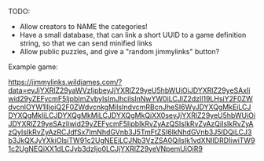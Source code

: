 TODO:
  - Allow creators to NAME the categories!
  - Have a small database, that can link a short UUID to a game definition string, so that we can send minified links
  - Allow public puzzles, and give a "random jimmylinks" button?

Example game:

https://jimmylinks.wildjames.com/?data=eyJjYXRlZ29yaWVzIjpbeyJjYXRlZ29yeU5hbWUiOiJDYXRlZ29yeSAxIiwid29yZEFycmF5IjpbImZvbyIsImJhciIsInNwYW0iLCJlZ2dzIl19LHsiY2F0ZWdvcnlOYW1lIjoiQ2F0ZWdvcnkgMiIsIndvcmRBcnJheSI6WyJDYXQgMkEiLCJDYXQgMkIiLCJDYXQgMkMiLCJDYXQgMkQiXX0seyJjYXRlZ29yeU5hbWUiOiJDYXRlZ29yeSAzIiwid29yZEFycmF5IjpbIkRvZyAzQSIsIkRvZyAzQiIsIkRvZyAzQyIsIkRvZyAzRCJdfSx7ImNhdGVnb3J5TmFtZSI6IkNhdGVnb3J5IDQiLCJ3b3JkQXJyYXkiOlsiTW91c2UgNEEiLCJNb3VzZSA0QiIsIk1vdXNlIDRDIiwiTW91c2UgNEQiXX1dLCJyb3dzIjo0LCJjYXRlZ29yeVNpemUiOjR9
